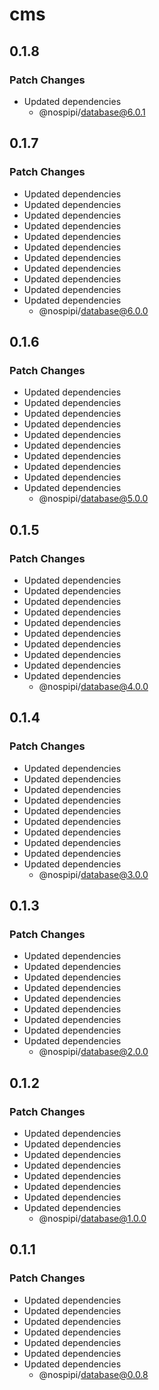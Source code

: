 # cms

## 0.1.8

### Patch Changes

- Updated dependencies
  - @nospipi/database@6.0.1

## 0.1.7

### Patch Changes

- Updated dependencies
- Updated dependencies
- Updated dependencies
- Updated dependencies
- Updated dependencies
- Updated dependencies
- Updated dependencies
- Updated dependencies
- Updated dependencies
- Updated dependencies
- Updated dependencies
  - @nospipi/database@6.0.0

## 0.1.6

### Patch Changes

- Updated dependencies
- Updated dependencies
- Updated dependencies
- Updated dependencies
- Updated dependencies
- Updated dependencies
- Updated dependencies
- Updated dependencies
- Updated dependencies
- Updated dependencies
  - @nospipi/database@5.0.0

## 0.1.5

### Patch Changes

- Updated dependencies
- Updated dependencies
- Updated dependencies
- Updated dependencies
- Updated dependencies
- Updated dependencies
- Updated dependencies
- Updated dependencies
- Updated dependencies
- Updated dependencies
  - @nospipi/database@4.0.0

## 0.1.4

### Patch Changes

- Updated dependencies
- Updated dependencies
- Updated dependencies
- Updated dependencies
- Updated dependencies
- Updated dependencies
- Updated dependencies
- Updated dependencies
- Updated dependencies
- Updated dependencies
  - @nospipi/database@3.0.0

## 0.1.3

### Patch Changes

- Updated dependencies
- Updated dependencies
- Updated dependencies
- Updated dependencies
- Updated dependencies
- Updated dependencies
- Updated dependencies
- Updated dependencies
- Updated dependencies
  - @nospipi/database@2.0.0

## 0.1.2

### Patch Changes

- Updated dependencies
- Updated dependencies
- Updated dependencies
- Updated dependencies
- Updated dependencies
- Updated dependencies
- Updated dependencies
- Updated dependencies
  - @nospipi/database@1.0.0

## 0.1.1

### Patch Changes

- Updated dependencies
- Updated dependencies
- Updated dependencies
- Updated dependencies
- Updated dependencies
- Updated dependencies
- Updated dependencies
  - @nospipi/database@0.0.8
